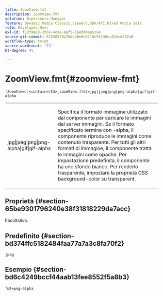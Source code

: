 ```yaml
---
title: ZoomView.fmt
description: ZoomView.fmt
solution: Experience Manager
feature: Dynamic Media Classic,Viewers,SDK/API,Mixed Media Sets
role: Developer,User
exl-id: f13faa03-3b69-4cae-aaf5-55edd4aa5c84
source-git-commit: 6f838470a7bdea8e8c0219e59746ec82ecd802a8
workflow-type: tm+mt
source-wordcount: '72'
ht-degree: 4%

---
```


# ZoomView.fmt{#zoomview-fmt}

`[ZoomView.|<containerId>_zoomView.]fmt=jpg|jpeg|png|png-alpha|gif|gif-alpha`

<table id="table_441553CD34C94A58A9D7CBF772DEDDB6"> 
 <tbody> 
  <tr> 
   <td colname="col1"> <p> <span class="codeph"> jpg|jpeg|png|png-alpha|gif|gif-alpha</span> </p> </td> 
   <td colname="col2"> <p> Specifica il formato immagine utilizzato dal componente per caricare le immagini dal server immagini. Se il formato specificato termina con <span class="codeph"> -alpha</span>, il componente riproduce le immagini come contenuto trasparente. Per tutti gli altri formati di immagine, il componente tratta le immagini come opache. Per impostazione predefinita, il componente ha uno sfondo bianco. Per renderlo trasparente, impostare la proprietà CSS <span class="codeph"> background-color</span> su <span class="codeph"> transparent</span>. </p> </td> 
  </tr> 
 </tbody> 
</table>

## Proprietà {#section-65be9301796240e38f31818229da7acc}

Facoltativo.

## Predefinito {#section-bd374ffc5182484faa77a7a3c8fa70f2}

`jpeg`

## Esempio {#section-bd6c4249bccf44aab13fee8552f5a8b3}

`fmt=png-alpha`
